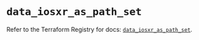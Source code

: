 # `data_iosxr_as_path_set`

Refer to the Terraform Registry for docs: [`data_iosxr_as_path_set`](https://registry.terraform.io/providers/ciscodevnet/iosxr/0.6.0/docs/data-sources/as_path_set).
